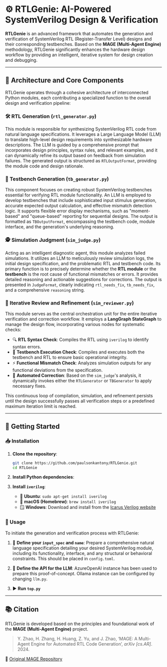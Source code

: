 # ⚙️ RTLGenie: AI-Powered SystemVerilog Design & Verification

**RTLGenie** is an advanced framework that automates the generation and verification of SystemVerilog RTL (Register-Transfer Level) designs and their corresponding testbenches. Based on the **MAGE (Multi-Agent Engine)** methodology, RTLGenie significantly enhances the hardware design workflow by providing an intelligent, iterative system for design creation and debugging.

---

## 🧩 Architecture and Core Components

RTLGenie operates through a cohesive architecture of interconnected Python modules, each contributing a specialized function to the overall design and verification pipeline:

### 🛠️ RTL Generation (`rtl_generator.py`)

This module is responsible for synthesizing SystemVerilog RTL code from natural language specifications. It leverages a Large Language Model (LLM) to translate high-level design requirements into synthesizable hardware descriptions. The LLM is guided by a comprehensive prompt that incorporates design principles, syntax rules, and relevant examples, and it can dynamically refine its output based on feedback from simulation failures. The generated output is structured as `RTLOutputFormat`, providing the module code and design rationale.

### 🧪 Testbench Generation (`tb_generator.py`)

This component focuses on creating robust SystemVerilog testbenches essential for verifying RTL module functionality. An LLM is employed to develop testbenches that include sophisticated input stimulus generation, accurate expected output calculation, and effective mismatch detection logic. It supports flexible error display mechanisms, such as "moment-based" and "queue-based" reporting for sequential designs. The output is formatted as `TBOutputFormat`, encompassing the testbench code, module interface, and the generation's underlying reasoning.

### 🕵️ Simulation Judgment (`sim_judge.py`)

Acting as an intelligent diagnostic agent, this module analyzes failed simulations. It utilizes an LLM to meticulously review simulation logs, the initial design specification, and the problematic RTL and testbench code. Its primary function is to precisely determine whether the **RTL module** or the **testbench** is the root cause of functional mismatches or errors. It provides detailed reasoning and actionable suggestions for corrections. The output is presented in `JudgeFormat`, clearly indicating `rtl_needs_fix`, `tb_needs_fix`, and a comprehensive `reasoning` string.

### 🔁 Iterative Review and Refinement (`sim_reviewer.py`)

This module serves as the central orchestration unit for the entire iterative verification and correction workflow. It employs a **LangGraph StateGraph** to manage the design flow, incorporating various nodes for systematic checks:

* 🔍 **RTL Syntax Check**: Compiles the RTL using `iverilog` to identify syntax errors.
* 🧩 **Testbench Execution Check**: Compiles and executes both the testbench and RTL to ensure basic operational integrity.
* ⚡ **Functional Mismatch Check**: Analyzes simulation outputs for any functional deviations from the specification.
* 🔧 **Automated Correction**: Based on the `sim_judge`'s analysis, it dynamically invokes either the `RTLGenerator` or `TBGenerator` to apply necessary fixes.

This continuous loop of compilation, simulation, and refinement persists until the design successfully passes all verification steps or a predefined maximum iteration limit is reached.

---

## 🚀 Getting Started

### 📥 Installation

1. **Clone the repository**:

   ```bash
   git clone https://github.com/paulsonkantony/RTLGenie.git
   cd RTLGenie
   ```

2. **Install Python dependencies**:

3. **Install `iverilog`**:

   * 🐧 **Ubuntu**: `sudo apt-get install iverilog`
   * 🍎 **macOS (Homebrew)**: `brew install iverilog`
   * 🪟 **Windows**: Download and install from the [Icarus Verilog website](https://www.google.com/search?q=http://iverilog.icarus.com/)

### 🧰 Usage

To initiate the generation and verification process with RTLGenie:

1. 📝 **Define your `input_spec` and `name`**:
   Prepare a comprehensive natural language specification detailing your desired SystemVerilog module, including its functionality, interface, and any structural or behavioral constraints. This should be placed in `config.toml`.

2. 🔐 **Define the API for the LLM**:
   AzureOpenAI instance has been used to prepare this proof-of-concept. Ollama instance can be configured by changing `llm.py`.

3. ▶️ **Run `top.py`**

---

## 📚 Citation

RTLGenie is developed based on the principles and foundational work of the **MAGE (Multi-Agent Engine)** project.

> Y. Zhao, H. Zhang, H. Huang, Z. Yu, and J. Zhao, ‘MAGE: A Multi-Agent Engine for Automated RTL Code Generation’, *arXiv \[cs.AR]*. 2024.

🔗 [Original MAGE Repository](https://github.com/stable-lab/MAGE)
